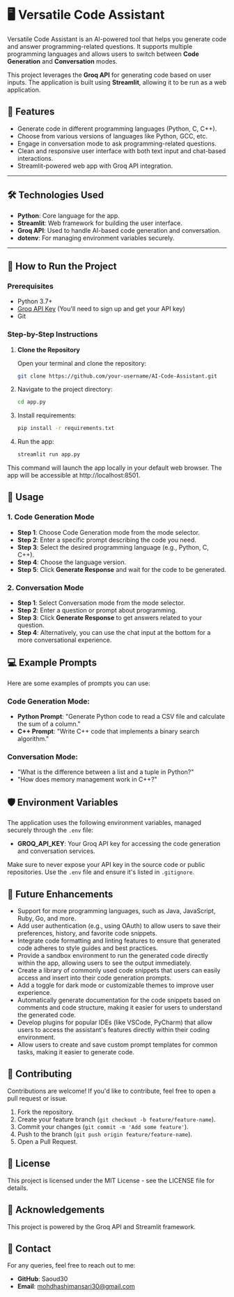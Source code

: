 # 🖥️ Versatile Code Assistant

Versatile Code Assistant is an AI-powered tool that helps you generate code and answer programming-related questions. It supports multiple programming languages and allows users to switch between **Code Generation** and **Conversation** modes.

This project leverages the **Groq API** for generating code based on user inputs. The application is built using **Streamlit**, allowing it to be run as a web application.

## 🌟 Features

- Generate code in different programming languages (Python, C, C++).
- Choose from various versions of languages like Python, GCC, etc.
- Engage in conversation mode to ask programming-related questions.
- Clean and responsive user interface with both text input and chat-based interactions.
- Streamlit-powered web app with Groq API integration.

---

## 🛠️ Technologies Used

- **Python**: Core language for the app.
- **Streamlit**: Web framework for building the user interface.
- **Groq API**: Used to handle AI-based code generation and conversation.
- **dotenv**: For managing environment variables securely.

---

## 🚀 How to Run the Project

### Prerequisites

- Python 3.7+
- [Groq API Key](https://groq.com/) (You'll need to sign up and get your API key)
- Git

### Step-by-Step Instructions

1. **Clone the Repository**

   Open your terminal and clone the repository:

   ```bash
   git clone https://github.com/your-username/AI-Code-Assistant.git

2. Navigate to the project directory: 
    ```bash
    cd app.py
    ```

3. Install requirements: 
    ```bash
    pip install -r requirements.txt
    ```    

4. Run the app: 
    ```bash
    streamlit run app.py
    ```

This command will launch the app locally in your default web browser. The app will be accessible at http://localhost:8501.

## 📖 Usage

### 1. Code Generation Mode
- **Step 1**: Choose Code Generation mode from the mode selector.
- **Step 2**: Enter a specific prompt describing the code you need.
- **Step 3**: Select the desired programming language (e.g., Python, C, C++).
- **Step 4**: Choose the language version.
- **Step 5**: Click **Generate Response** and wait for the code to be generated.

### 2. Conversation Mode
- **Step 1**: Select Conversation mode from the mode selector.
- **Step 2**: Enter a question or prompt about programming.
- **Step 3**: Click **Generate Response** to get answers related to your question.
- **Step 4**: Alternatively, you can use the chat input at the bottom for a more conversational experience.

## 💻 Example Prompts

Here are some examples of prompts you can use:

### Code Generation Mode:
- **Python Prompt**: "Generate Python code to read a CSV file and calculate the sum of a column."
- **C++ Prompt**: "Write C++ code that implements a binary search algorithm."

### Conversation Mode:
- "What is the difference between a list and a tuple in Python?"
- "How does memory management work in C++?"

## 🛡️ Environment Variables

The application uses the following environment variables, managed securely through the `.env` file:

- **GROQ_API_KEY**: Your Groq API key for accessing the code generation and conversation services.

Make sure to never expose your API key in the source code or public repositories. Use the `.env` file and ensure it's listed in `.gitignore`.

## 🎯 Future Enhancements

- Support for more programming languages, such as Java, JavaScript, Ruby, Go, and more.
- Add user authentication (e.g., using OAuth) to allow users to save their preferences, history, and favorite code snippets.
- Integrate code formatting and linting features to ensure that generated code adheres to style guides and best practices.
- Provide a sandbox environment to run the generated code directly within the app, allowing users to see the output immediately.
- Create a library of commonly used code snippets that users can easily access and insert into their code generation prompts.
- Add a toggle for dark mode or customizable themes to improve user experience.
- Automatically generate documentation for the code snippets based on comments and code structure, making it easier for users to understand the generated code.
- Develop plugins for popular IDEs (like VSCode, PyCharm) that allow users to access the assistant's features directly within their coding environment.
- Allow users to create and save custom prompt templates for common tasks, making it easier to generate code.


## 🤝 Contributing

Contributions are welcome! If you'd like to contribute, feel free to open a pull request or issue.

1. Fork the repository.
2. Create your feature branch (`git checkout -b feature/feature-name`).
3. Commit your changes (`git commit -m 'Add some feature'`).
4. Push to the branch (`git push origin feature/feature-name`).
5. Open a Pull Request.

## 📄 License

This project is licensed under the MIT License - see the LICENSE file for details.

## 🌟 Acknowledgements

This project is powered by the Groq API and Streamlit framework.

## 📧 Contact

For any queries, feel free to reach out to me:

- **GitHub**: Saoud30
- **Email**: mohdhashimansari30@gmail.com
